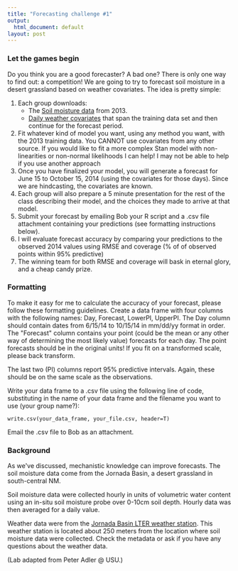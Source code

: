 ```yaml
---
title: "Forecasting challenge #1"
output:
  html_document: default
layout: post
---
```


### Let the games begin ###

Do you think you are a good forecaster? A bad one? There is only one way to find out: a competition! We are going to try to forecast soil moisture in a desert grassland based on weather covariates. The idea is pretty simple: 

1. Each group downloads:
      + The [Soil moisture data](https://github.com/bobshriver/UNR-EcoForecast/blob/main/data/Forecasting1/2013_data.csv) from 2013.
      + [Daily weather covariates](https://github.com/bobshriver/UNR-EcoForecast/blob/main/data/Forecasting1/WeatherData.csv) that span the training data set and then continue for the forecast period.
2. Fit whatever kind of model you want, using any method you want, with the 2013 training data. You CANNOT use covariates from any other source. If you would like to fit a more complex Stan model with non-linearities or non-normal likelihoods I can help! I may not be able to help if you use another approach
3. Once you have finalized your model, you will generate a forecast for June 15 to October 15, 2014 (using the covariates for those days). Since we are hindcasting, the covariates are known.
4. Each group will also prepare a 5 minute presentation for the rest of the  class describing their model, and the choices they made to arrive at that model.
5. Submit your forecast by emailing Bob your R script and a .csv file attachment containing your predictions (see formatting instructions below).
6. I will evaluate forecast accuracy by comparing your predictions to the observed 
2014 values using RMSE and coverage (% of of observed points within 95% predictive)
7. The winning team for both RMSE and coverage will bask in eternal glory, and a cheap candy prize.

### Formatting ###

To make it easy for me to calculate the accuracy of your forecast,
please follow these formatting guidelines. Create a data frame with four columns with the following names:
Day, Forecast, LowerPI, UpperPI.
The Day column should contain dates from 6/15/14 to 10/15/14 in mm/dd/yy format in order. 
The "Forecast" column contains your point (could be the mean or any other way of determining the most likely value) forecasts for each
day. The point forecasts should be in the original units! If you fit
on a transformed scale, please back transform. 

The last two (PI) columns report 95% predictive intervals. Again, these should be on the same scale as the observations.

Write your data frame to a .csv file using the following
line of code, substituting in the name of your data frame and the filename you want to use (your group name?):
```
write.csv(your_data_frame, your_file.csv, header=T)
```
Email the .csv file to Bob  as an attachment.

### Background ###

As we've discussed, mechanistic knowledge can improve forecasts. The soil moisture data come from the Jornada Basin, a desert grassland in south-central NM. 

Soil moisture data were collected hourly in units of volumetric water content using an in-situ soil moisture probe over 0-10cm soil depth. Hourly data was then averaged for a daily value. 

Weather data were from the [Jornada Basin LTER weather station](https://portal.edirepository.org/nis/mapbrowse?packageid=knb-lter-jrn.210126001.118). This weather station is located about 250 meters from the location where soil moisture data were collected. Check the metadata or ask if you have any questions about the weather data. 

(Lab adapted from Peter Adler @ USU.)

